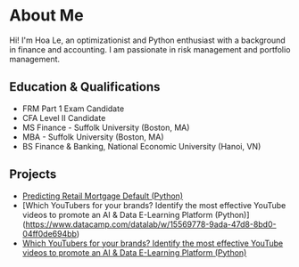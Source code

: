 # About Me

Hi! I'm Hoa Le, an optimizationist and Python enthusiast with a background in finance and accounting. I am passionate in risk management and portfolio management.

## Education & Qualifications
- FRM Part 1 Exam Candidate                                     
- CFA Level II Candidate                                        
- MS Finance - Suffolk University (Boston, MA)                  
- MBA - Suffolk University (Boston, MA)                         
- BS Finance & Banking, National Economic University (Hanoi, VN)


## Projects
- [Predicting Retail Mortgage Default (Python)](https://github.com/Hoale2908/retail_mortgage/blob/a4f35e5efdadcb9ecf4a7e41cda5a45583035766/Retail%20Mortgage%20Portfolio%20Model.ipynb)
- [Which YouTubers for your brands? Identify the most effective YouTube videos to promote an AI & Data E-Learning Platform (Python)] 
(https://www.datacamp.com/datalab/w/15569778-9ada-47d8-8bd0-04ff0de694bb)
- [Which YouTubers for your brands? Identify the most effective YouTube videos to promote an AI & Data E-Learning Platform (Python)](https://www.datacamp.com/datalab/w/15569778-9ada-47d8-8bd0-04ff0de694bb)